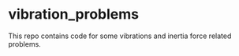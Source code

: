 # vibration_problems
This repo contains code for some vibrations and inertia force related problems.
